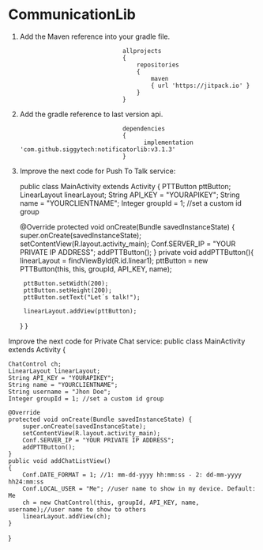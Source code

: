 # CommunicationLib
1. Add the Maven reference into your gradle file.
                                   
                                    allprojects 
                                    {
                                        repositories 
                                        {
                                            maven 
                                            { url 'https://jitpack.io' }
                                        }
                                    }
                                
                            
2. Add the gradle reference to last version api.
                                   
                                    dependencies 
                                    {
                                          implementation 'com.github.siggytech:notificatorlib:v3.1.3'
                                    }
                                
                            
3. Improve the next code for Push To Talk service:

    public class MainActivity extends Activity {
    PTTButton pttButton;
    LinearLayout linearLayout;
    String API_KEY = "YOURAPIKEY";
    String name = "YOURCLIENTNAME";
    Integer groupId = 1; //set a custom id group

    @Override
    protected void onCreate(Bundle savedInstanceState) {
        super.onCreate(savedInstanceState);
        setContentView(R.layout.activity_main);
        Conf.SERVER_IP = "YOUR PRIVATE IP ADDRESS"; 
        addPTTButton();
    }
    private void addPTTButton(){
        linearLayout = findViewById(R.id.linear1);
        pttButton = new PTTButton(this, this, groupId, API_KEY, name);

        pttButton.setWidth(200);
        pttButton.setHeight(200);
        pttButton.setText("Let´s talk!");

        linearLayout.addView(pttButton);


    }
}
                                    
                                
                            
Improve the next code for Private Chat service:
                                public class MainActivity extends Activity {

    ChatControl ch;
    LinearLayout linearLayout;
    String API_KEY = "YOURAPIKEY";
    String name = "YOURCLIENTNAME";
    String username = "Jhon Doe";
    Integer groupId = 1; //set a custom id group

    @Override
    protected void onCreate(Bundle savedInstanceState) {
        super.onCreate(savedInstanceState);
        setContentView(R.layout.activity_main);
        Conf.SERVER_IP = "YOUR PRIVATE IP ADDRESS"; 
        addPTTButton();
    }
    public void addChatListView()
    {
        Conf.DATE_FORMAT = 1; //1: mm-dd-yyyy hh:mm:ss - 2: dd-mm-yyyy hh24:mm:ss
        Conf.LOCAL_USER = "Me"; //user name to show in my device. Default: Me
        ch = new ChatControl(this, groupId, API_KEY, name, username);//user name to show to others
        linearLayout.addView(ch);
    }
}
                                    
                                
                            
